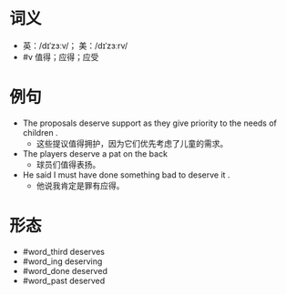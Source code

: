# 词义
- 英：/dɪˈzɜːv/； 美：/dɪˈzɜːrv/
- #v 值得；应得；应受
# 例句
- The proposals deserve support as they give priority to the needs of children .
	- 这些提议值得拥护，因为它们优先考虑了儿童的需求。
- The players deserve a pat on the back
	- 球员们值得表扬。
- He said I must have done something bad to deserve it .
	- 他说我肯定是罪有应得。
# 形态
- #word_third deserves
- #word_ing deserving
- #word_done deserved
- #word_past deserved
